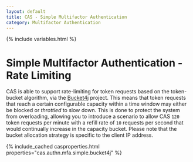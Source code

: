 ```yaml
---
layout: default
title: CAS - Simple Multifactor Authentication
category: Multifactor Authentication
---
```


{% include variables.html %}

# Simple Multifactor Authentication - Rate Limiting

CAS is able to support rate-limiting for token requests based on the token-bucket
algorithm, via the [Bucket4j](https://bucket4j.com/) project. This means that token requests that reach a certain configurable capacity within
a time window may either be blocked or _throttled_ to slow down. This is done to
protect the system from overloading, allowing you to introduce a scenario to allow CAS `120` token requests per minute with a refill rate of `10` requests per
second that would continually increase in the capacity bucket. Please note that the bucket allocation strategy is specific to the client IP address.

{% include_cached casproperties.html properties="cas.authn.mfa.simple.bucket4j" %}

